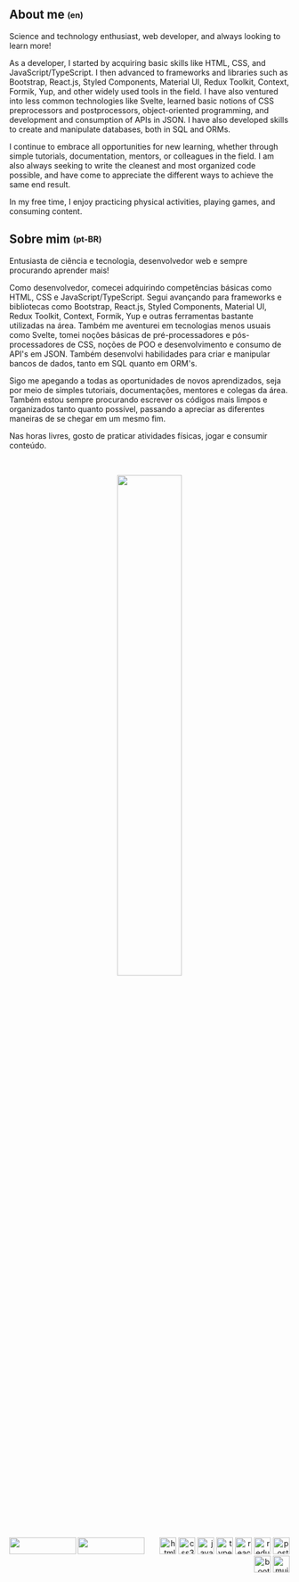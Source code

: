 ## About me <sub><sup>(en)</sup></sub>

Science and technology enthusiast, web developer, and always looking to learn more!

As a developer, I started by acquiring basic skills like HTML, CSS, and JavaScript/TypeScript. I then advanced to frameworks and libraries such as Bootstrap, React.js, Styled Components, Material UI, Redux Toolkit, Context, Formik, Yup, and other widely used tools in the field. I have also ventured into less common technologies like Svelte, learned basic notions of CSS preprocessors and postprocessors, object-oriented programming, and development and consumption of APIs in JSON. I have also developed skills to create and manipulate databases, both in SQL and ORMs.

I continue to embrace all opportunities for new learning, whether through simple tutorials, documentation, mentors, or colleagues in the field. I am also always seeking to write the cleanest and most organized code possible, and have come to appreciate the different ways to achieve the same end result.

In my free time, I enjoy practicing physical activities, playing games, and consuming content.
## Sobre mim <sub><sup>(pt-BR)</sup></sub>

Entusiasta de ciência e tecnologia, desenvolvedor web e sempre procurando aprender mais!

Como desenvolvedor, comecei adquirindo competências básicas como HTML, CSS e JavaScript/TypeScript. Segui avançando para frameworks e bibliotecas como Bootstrap, React.js, Styled Components, Material UI, Redux Toolkit, Context, Formik, Yup e outras ferramentas bastante utilizadas na área. Também me aventurei em tecnologias menos usuais como Svelte, tomei noções básicas de pré-processadores e pós-processadores de CSS, noções de POO e desenvolvimento e consumo de API's em JSON. Também desenvolvi habilidades para criar e manipular bancos de dados, tanto em SQL quanto em ORM's.

Sigo me apegando a todas as oportunidades de novos aprendizados, seja por meio de simples tutoriais, documentações, mentores e colegas da área. Também estou sempre procurando escrever os códigos mais limpos e organizados tanto quanto possível, passando a apreciar as diferentes maneiras de se chegar em um mesmo fim.

Nas horas livres, gosto de praticar atividades físicas, jogar e consumir conteúdo.

 

<div align="center">
    <a href="https://github.com/MMCamargo">
    <img margin='0' width="48%" src="https://github-readme-stats.vercel.app/api?username=mmcamargo&show_icons=true&theme=dracula"/>
</div>
	
<br>
	
<div align="right" style="display: inline_block;"><br>
	<a href="https://www.linkedin.com/in/mmcamargo" target="_blank">
		<img src="https://img.shields.io/badge/LinkedIn-0077B5?style=for-the-badge&logo=linkedin&logoColor=white" align="left" height="30" width="120" />
	</a>
	<a href="https://www.instagram.com/mmcamargo.js" target="_blank">
		<img src="https://img.shields.io/badge/Instagram-E4405F?style=for-the-badge&logo=instagram&logoColor=white" align="left" height="30" width="120" />
	</a>
    <img alt="html5-icon" height="30" width="30" src="https://cdn.jsdelivr.net/gh/devicons/devicon/icons/html5/html5-original.svg" />
    <img alt="css3-icon" height="30" width="30" src="https://cdn.jsdelivr.net/gh/devicons/devicon/icons/css3/css3-original.svg" />
    <img alt="javascript-icon" height="30" width="30" src="https://cdn.jsdelivr.net/gh/devicons/devicon/icons/javascript/javascript-original.svg" />
    <img alt="typescript-icon" height="30" width="30" src="https://cdn.jsdelivr.net/gh/devicons/devicon/icons/typescript/typescript-original.svg" />
    <img alt="react-icon" height="30" width="30" src="https://cdn.jsdelivr.net/gh/devicons/devicon/icons/react/react-original.svg" />
    <img alt="redux-icon" height="30" width="30" src="https://cdn.jsdelivr.net/gh/devicons/devicon/icons/redux/redux-original.svg" />
    <img alt="postgresql-icon" height="30" width="30" src="https://cdn.jsdelivr.net/gh/devicons/devicon/icons/postgresql/postgresql-original.svg" />
    <img alt="bootstrap-icon" height="30" width="30" src="https://cdn.jsdelivr.net/gh/devicons/devicon/icons/bootstrap/bootstrap-original.svg" />
    <img alt="mui-icon" height="30" width="30" src="https://cdn.jsdelivr.net/gh/devicons/devicon/icons/materialui/materialui-original.svg" />
</div>

